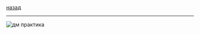 [назад](../../../../mkn/mkn-1-1.md#Дискретная-математика)
***


![дм практика](../../../../images/1-sem/dm/practice/att2/dm-mkn/pr.jpg)